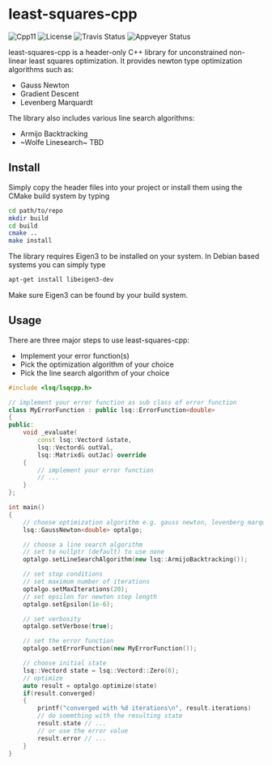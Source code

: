 # least-squares-cpp

![Cpp11](https://img.shields.io/badge/C%2B%2B-11-blue.svg)
![License](https://img.shields.io/packagist/l/doctrine/orm.svg)
![Travis Status](https://travis-ci.org/Rookfighter/least-squares-cpp.svg?branch=master)
![Appveyer Status](https://ci.appveyor.com/api/projects/status/y62egiabuk9ubie4?svg=true)

least-squares-cpp is a header-only C++ library for unconstrained non-linear least squares optimization. It provides newton type optimization algorithms such as:

* Gauss Newton
* Gradient Descent
* Levenberg Marquardt

The library also includes various line search algorithms:

* Armijo Backtracking
* ~Wolfe Linesearch~ TBD

## Install

Simply copy the header files into your project or install them using
the CMake build system by typing

```bash
cd path/to/repo
mkdir build
cd build
cmake ..
make install
```

The library requires Eigen3 to be installed on your system.
In Debian based systems you can simply type

```bash
apt-get install libeigen3-dev
```

Make sure Eigen3 can be found by your build system.

## Usage

There are three major steps to use least-squares-cpp:

* Implement your error function(s)
* Pick the optimization algorithm of your choice
* Pick the line search algorithm of your choice

```cpp
#include <lsq/lsqcpp.h>

// implement your error function as sub class of error function
class MyErrorFunction : public lsq::ErrorFunction<double>
{
public:
    void _evaluate(
        const lsq::Vectord &state,
        lsq::Vectord& outVal,
        lsq::Matrixd& outJac) override
    {
        // implement your error function
        // ...
    }
};

int main()
{
    // choose optimization algorithm e.g. gauss newton, levenberg marquardt, etc.
    lsq::GaussNewton<double> optalgo;

    // choose a line search algorithm
    // set to nullptr (default) to use none
    optalgo.setLineSearchAlgorithm(new lsq::ArmijoBacktracking());

    // set stop conditions
    // set maximum number of iterations
    optalgo.setMaxIterations(20);
    // set epsilon for newton step length
    optalgo.setEpsilon(1e-6);

    // set verbosity
    optalgo.setVerbose(true);

    // set the error function
    optalgo.setErrorFunction(new MyErrorFunction());

    // choose initial state
    lsq::Vectord state = lsq::Vectord::Zero(6);
    // optimize
    auto result = optalgo.optimize(state)
    if(result.converged)
    {
        printf("converged with %d iterations\n", result.iterations)
        // do soemthing with the resulting state
        result.state // ...
        // or use the error value
        result.error // ...
    }
}
```
